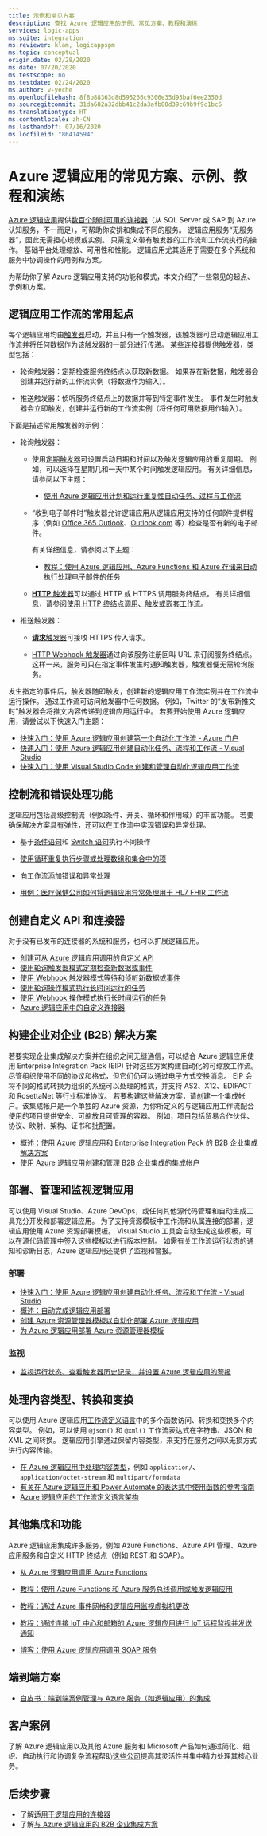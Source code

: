```yaml
---
title: 示例和常见方案
description: 查找 Azure 逻辑应用的示例、常见方案、教程和演练
services: logic-apps
ms.suite: integration
ms.reviewer: klam, logicappspm
ms.topic: conceptual
origin.date: 02/28/2020
ms.date: 07/20/2020
ms.testscope: no
ms.testdate: 02/24/2020
ms.author: v-yeche
ms.openlocfilehash: 8f8b88363d8d595266c9306e35d95baf6ee2350d
ms.sourcegitcommit: 31da682a32dbb41c2da3afb80d39c69b9f9c1bc6
ms.translationtype: HT
ms.contentlocale: zh-CN
ms.lasthandoff: 07/16/2020
ms.locfileid: "86414594"
---
```

# <a name="common-scenarios-examples-tutorials-and-walkthroughs-for-azure-logic-apps"></a>Azure 逻辑应用的常见方案、示例、教程和演练

[Azure 逻辑应用](../logic-apps/logic-apps-overview.md)提供[数百个随时可用的连接器](../connectors/apis-list.md)（从 SQL Server 或 SAP 到 Azure 认知服务，不一而足），可帮助你安排和集成不同的服务。 逻辑应用服务“无服务器”，因此无需担心规模或实例。 只需定义带有触发器的工作流和工作流执行的操作。 基础平台处理缩放、可用性和性能。 逻辑应用尤其适用于需要在多个系统和服务中协调操作的用例和方案。

为帮助你了解 Azure 逻辑应用支持的功能和模式，本文介绍了一些常见的起点、示例和方案。

## <a name="common-starting-points-for-logic-app-workflows"></a>逻辑应用工作流的常用起点

每个逻辑应用均由[触发器](../logic-apps/logic-apps-overview.md#logic-app-concepts)启动，并且只有一个触发器，该触发器可启动逻辑应用工作流并将任何数据作为该触发器的一部分进行传递。 某些连接器提供触发器，类型包括：

* 轮询触发器：定期检查服务终结点以获取新数据。 如果存在新数据，触发器会创建并运行新的工作流实例（将数据作为输入）。

* 推送触发器：侦听服务终结点上的数据并等到特定事件发生。 事件发生时触发器会立即触发，创建并运行新的工作流实例（将任何可用数据用作输入）。

下面是描述常用触发器的示例：

* 轮询触发器：

    * 使用[定期触发器](../connectors/connectors-native-recurrence.md)可设置启动日期和时间以及触发逻辑应用的重复周期。 例如，可以选择在星期几和一天中某个时间触发逻辑应用。 有关详细信息，请参阅以下主题：<p>

        * [使用 Azure 逻辑应用计划和运行重复性自动任务、过程与工作流](../logic-apps/concepts-schedule-automated-recurring-tasks-workflows.md)
        
        <!--Not Available on * [Tutorial: Create automated, schedule-based recurring workflows by using Azure Logic Apps](../logic-apps/tutorial-build-schedule-recurring-logic-app-workflow.md)-->

    * “收到电子邮件时”触发器允许逻辑应用从逻辑应用支持的任何邮件提供程序（例如 [Office 365 Outlook](../connectors/connectors-create-api-office365-outlook.md)、[Outlook.com](https://docs.microsoft.com/connectors/outlook/) 等）检查是否有新的电子邮件。
        
        <!--Not Available on [Gmail](https://docs.microsoft.com/connectors/gmail/)-->
        <!--Not Available on Gmail-->
        
        有关详细信息，请参阅以下主题：<p>

        <!--Not Available on * [Tutorial: Create automated approval-based workflows by using Azure Logic Apps](../logic-apps/tutorial-process-mailing-list-subscriptions-workflow.md)-->
        
        * [教程：使用 Azure 逻辑应用、Azure Functions 和 Azure 存储来自动执行处理电子邮件的任务](../logic-apps/tutorial-process-email-attachments-workflow.md)

    * [**HTTP** 触发器](../connectors/connectors-native-http.md)可以通过 HTTP 或 HTTPS 调用服务终结点。 有关详细信息，请参阅[使用 HTTP 终结点调用、触发或嵌套工作流](../logic-apps/logic-apps-http-endpoint.md)。

* 推送触发器：

    * [**请求**触发器](../connectors/connectors-native-reqres.md)可接收 HTTPS 传入请求。

    * [HTTP Webhook 触发器](../connectors/connectors-native-webhook.md)通过向该服务注册回叫 URL 来订阅服务终结点。 这样一来，服务可只在指定事件发生时通知触发器，触发器便无需轮询服务。

发生指定的事件后，触发器随即触发，创建新的逻辑应用工作流实例并在工作流中运行操作。 通过工作流可访问触发器中任何数据。 例如，Twitter 的“发布新推文时”触发器会将推文内容传递到逻辑应用运行中。 若要开始使用 Azure 逻辑应用，请尝试以下快速入门主题：

* [快速入门：使用 Azure 逻辑应用创建第一个自动化工作流 - Azure 门户](../logic-apps/quickstart-create-first-logic-app-workflow.md)
* [快速入门：使用 Azure 逻辑应用创建自动化任务、流程和工作流 - Visual Studio](../logic-apps/quickstart-create-logic-apps-with-visual-studio.md)
* [快速入门：使用 Visual Studio Code 创建和管理自动化逻辑应用工作流](../logic-apps/quickstart-create-logic-apps-visual-studio-code.md)

## <a name="control-flow-and-error-handling-capabilities"></a>控制流和错误处理功能

逻辑应用包括高级控制流（例如条件、开关、循环和作用域）的丰富功能。 若要确保解决方案具有弹性，还可以在工作流中实现错误和异常处理。

* 基于[条件语句](../logic-apps/logic-apps-control-flow-conditional-statement.md)和 [Switch 语句](../logic-apps/logic-apps-control-flow-switch-statement.md)执行不同操作
* [使用循环重复执行步骤或处理数组和集合中的项](../logic-apps/logic-apps-control-flow-loops.md)
    
    <!--Not Available due to Bing Map connector ono * [Group actions together with scopes](../logic-apps/logic-apps-control-flow-run-steps-group-scopes.md)-->
    
* [向工作流添加错误和异常处理](../logic-apps/logic-apps-exception-handling.md)
* [用例：医疗保健公司如何将逻辑应用异常处理用于 HL7 FHIR 工作流](../logic-apps/logic-apps-scenario-error-and-exception-handling.md)

## <a name="create-custom-apis-and-connectors"></a>创建自定义 API 和连接器

对于没有已发布的连接器的系统和服务，也可以扩展逻辑应用。

* [创建可从 Azure 逻辑应用调用的自定义 API](../logic-apps/logic-apps-create-api-app.md)
* [使用轮询触发器模式定期检查新数据或事件](../logic-apps/logic-apps-create-api-app.md#polling-triggers)
* [使用 Webhook 触发器模式等待和侦听新数据或事件](../logic-apps/logic-apps-create-api-app.md#webhook-triggers)
* [使用轮询操作模式执行长时间运行的任务](../logic-apps/logic-apps-create-api-app.md#async-pattern)
* [使用 Webhook 操作模式执行长时间运行的任务](../logic-apps/logic-apps-create-api-app.md#webhook-actions)
* [Azure 逻辑应用中的自定义连接器](../logic-apps/custom-connector-overview.md)

## <a name="build-business-to-business-b2b-solutions"></a>构建企业对企业 (B2B) 解决方案

若要实现企业集成解决方案并在组织之间无缝通信，可以结合 Azure 逻辑应用使用 Enterprise Integration Pack (EIP) 针对这些方案构建自动化的可缩放工作流。 尽管组织使用不同的协议和格式，但它们仍可以通过电子方式交换消息。 EIP 会将不同的格式转换为组织的系统可以处理的格式，并支持 AS2、X12、EDIFACT 和 RosettaNet 等行业标准协议。 若要构建这些解决方案，请创建一个集成帐户。该集成帐户是一个单独的 Azure 资源，为你所定义的与逻辑应用工作流配合使用的项目提供安全、可缩放且可管理的容器。 例如，项目包括贸易合作伙伴、协议、映射、架构、证书和批配置。

* [概述：使用 Azure 逻辑应用和 Enterprise Integration Pack 的 B2B 企业集成解决方案](../logic-apps/logic-apps-enterprise-integration-overview.md)
* [使用 Azure 逻辑应用创建和管理 B2B 企业集成的集成帐户](../logic-apps/logic-apps-enterprise-integration-create-integration-account.md)

<!--Not Available on ## Access Azure virtual network resources-->

## <a name="deploy-manage-and-monitor-logic-apps"></a>部署、管理和监视逻辑应用

可以使用 Visual Studio、Azure DevOps，或任何其他源代码管理和自动生成工具充分开发和部署逻辑应用。 为了支持资源模板中工作流和从属连接的部署，逻辑应用使用 Azure 资源部署模板。 Visual Studio 工具会自动生成这些模板，可以在源代码管理中签入这些模板以进行版本控制。 如需有关工作流运行状态的通知和诊断日志，Azure 逻辑应用还提供了监视和警报。

### <a name="deploy"></a>部署

* [快速入门：使用 Azure 逻辑应用创建自动化任务、流程和工作流 - Visual Studio](../logic-apps/quickstart-create-logic-apps-with-visual-studio.md)
* [概述：自动完成逻辑应用部署](../logic-apps/logic-apps-azure-resource-manager-templates-overview.md)
* [创建 Azure 资源管理器模板以自动化部署 Azure 逻辑应用](../logic-apps/logic-apps-create-azure-resource-manager-templates.md)
* [为 Azure 逻辑应用部署 Azure 资源管理器模板](../logic-apps/logic-apps-deploy-azure-resource-manager-templates.md)

<!--Not Available on * [Sample: Connect to Azure Service Bus queues from Azure Logic Apps and deploy with Azure Pipelines in Azure DevOps](https://docs.microsoft.com/samples/azure-samples/azure-logic-apps-deployment-samples/connect-to-azure-service-bus-queues-from-azure-logic-apps-and-deploy-with-azure-devops-pipelines/)-->
<!--Not Available on * [Sample: Connect to Azure Storage accounts from Azure Logic Apps and deploy with Azure Pipelines in Azure DevOps](https://docs.microsoft.com/samples/azure-samples/azure-logic-apps-deployment-samples/connect-to-azure-storage-accounts-from-azure-logic-apps-and-deploy-with-azure-devops-pipelines/)-->
<!--Not Available on * [Sample: Set up a function app action for Azure Logic Apps and deploy with Azure Pipelines in Azure DevOps](https://docs.microsoft.com/samples/azure-samples/azure-logic-apps-deployment-samples/set-up-an-azure-function-app-action-for-azure-logic-apps-and-deploy-with-azure-devops-pipelines/)-->
<!--Not Available on * [Sample: Connect to an integration account from Azure Logic Apps and deploy with Azure Pipelines in Azure DevOps](https://docs.microsoft.com/samples/azure-samples/azure-logic-apps-deployment-samples/connect-to-an-integration-account-from-azure-logic-apps-and-deploy-by-using-azure-devops-pipelines/)-->
<!--Not Available on * [Sample: Orchestrate Azure Pipelines by using Azure Logic Apps](https://docs.microsoft.com/samples/azure-samples/azure-logic-apps-pipeline-orchestration/azure-devops-orchestration-with-logic-apps/)

### Manage

* [Manage logic apps by using Visual Studio](../logic-apps/manage-logic-apps-with-visual-studio.md)
* [Create and manage integration accounts for B2B enterprise integrations](../logic-apps/logic-apps-enterprise-integration-create-integration-account.md)

<!--Not Available on * [Manage integration service environment (ISE) in Azure Logic Apps](../logic-apps/ise-manage-integration-service-environment.md)-->

### <a name="monitor"></a>监视

* [监视运行状态、查看触发器历史记录，并设置 Azure 逻辑应用的警报](../logic-apps/monitor-logic-apps.md)
    
<!--Not Available on * [Set up Azure Monitor logs and collect diagnostics data for Azure Logic Apps](../logic-apps/monitor-logic-apps-log-analytics.md)-->
<!--Not Available on * [Set up Azure Monitor logs and collect diagnostics data for B2B messages in Azure Logic Apps](../logic-apps/monitor-b2b-messages-log-analytics.md)-->
<!--Not Available on * [View and create queries for monitoring and tracking in Azure Monitor logs for Azure Logic Apps](../logic-apps/create-monitoring-tracking-queries.md)-->

## <a name="handle-content-types-conversions-and-transformations"></a>处理内容类型、转换和变换

可以使用 Azure 逻辑应用[工作流定义语言](https://docs.azure.cn/logic-apps/logic-apps-workflow-definition-language)中的多个函数访问、转换和变换多个内容类型。 例如，可以使用 `@json()` 和 `@xml()` 工作流表达式在字符串、JSON 和 XML 之间转换。 逻辑应用引擎通过保留内容类型，来支持在服务之间以无损方式进行内容传输。

* [在 Azure 逻辑应用中处理内容类型](../logic-apps/logic-apps-content-type.md)，例如 `application/`、`application/octet-stream` 和 `multipart/formdata`
* [有关在 Azure 逻辑应用和 Power Automate 的表达式中使用函数的参考指南](../logic-apps/workflow-definition-language-functions-reference.md)
* [Azure 逻辑应用的工作流定义语言架构](../logic-apps/logic-apps-workflow-definition-language.md)

## <a name="other-integrations-and-capabilities"></a>其他集成和功能

Azure 逻辑应用集成许多服务，例如 Azure Functions、Azure API 管理、Azure 应用服务和自定义 HTTP 终结点（例如 REST 和 SOAP）。

* [从 Azure 逻辑应用调用 Azure Functions](../logic-apps/logic-apps-azure-functions.md)
* [教程：使用 Azure Functions 和 Azure 服务总线调用或触发逻辑应用](../logic-apps/logic-apps-scenario-function-sb-trigger.md)

    <!--Not Available on* [Tutorial: Create a streaming customer insights dashboard with Azure Logic Apps and Azure Functions](../logic-apps/logic-apps-scenario-social-serverless.md)-->
    <!--Not Available on* [Tutorial: Create a function that integrates with Azure Logic Apps and Azure Cognitive Services to analyze Twitter post sentiment](../azure-functions/functions-twitter-email.md)-->
    <!--Not Available on due to channel9.msdn.com * [Tutorial: Build an AI-powered social dashboard by using Power BI and Azure Logic Apps](https://aka.ms/logicappsdemo)-->
    
* [教程：通过 Azure 事件网格和逻辑应用监视虚拟机更改](../event-grid/monitor-virtual-machine-changes-event-grid-logic-app.md)
* [教程：通过连接 IoT 中心和邮箱的 Azure 逻辑应用进行 IoT 远程监视并发送通知](../iot-hub/iot-hub-monitoring-notifications-with-azure-logic-apps.md)
* [博客：使用 Azure 逻辑应用调用 SOAP 服务](https://blogs.msdn.microsoft.com/logicapps/2016/04/07/using-soap-services-with-logic-apps/)

## <a name="end-to-end-scenarios"></a>端到端方案

* [白皮书：端到端案例管理与 Azure 服务（如逻辑应用）的集成](https://aka.ms/enterprise-integration-e2e-case-management-utilities-logic-apps)

## <a name="customer-stories"></a>客户案例

了解 Azure 逻辑应用以及其他 Azure 服务和 Microsoft 产品如何通过简化、组织、自动执行和协调复杂流程帮助[这些公司](https://aka.ms/logic-apps-customer-stories)提高其灵活性并集中精力处理其核心业务。

<!--CORRECT ON Microsoft products-->

## <a name="next-steps"></a>后续步骤

* 了解[适用于逻辑应用的连接器](../connectors/apis-list.md)
* 了解[与 Azure 逻辑应用的 B2B 企业集成方案](../logic-apps/logic-apps-enterprise-integration-overview.md)

<!-- Update_Description: update meta properties, wording update, update link -->